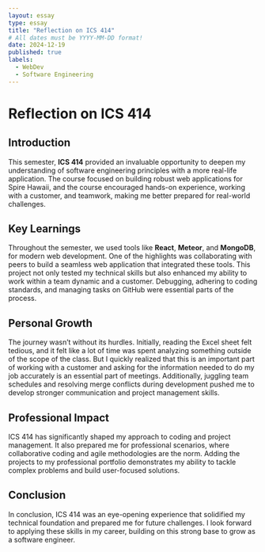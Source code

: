 ```yaml
---
layout: essay
type: essay
title: "Reflection on ICS 414"
# All dates must be YYYY-MM-DD format!
date: 2024-12-19
published: true
labels:
  - WebDev
  - Software Engineering
---
```


# Reflection on ICS 414

## Introduction
This semester, **ICS 414** provided an invaluable opportunity to deepen my understanding of software engineering principles with a more real-life application. The course focused on building robust web applications for Spire Hawaii, and the course encouraged hands-on experience, working with a customer, and teamwork, making me better prepared for real-world challenges.

## Key Learnings
Throughout the semester, we used tools like **React**, **Meteor**, and **MongoDB**, for modern web development. One of the highlights was collaborating with peers to build a seamless web application that integrated these tools. This project not only tested my technical skills but also enhanced my ability to work within a team dynamic and a customer. Debugging, adhering to coding standards, and managing tasks on GitHub were essential parts of the process. 

## Personal Growth
The journey wasn’t without its hurdles. Initially, reading the Excel sheet felt tedious, and it felt like a lot of time was spent analyzing something outside of the scope of the class. But I quickly realized that this is an important part of working with a customer and asking for the information needed to do my job accurately is an essential part of meetings. Additionally, juggling team schedules and resolving merge conflicts during development pushed me to develop stronger communication and project management skills.

## Professional Impact
ICS 414 has significantly shaped my approach to coding and project management. It also prepared me for professional scenarios, where collaborative coding and agile methodologies are the norm. Adding the projects to my professional portfolio demonstrates my ability to tackle complex problems and build user-focused solutions.

## Conclusion
In conclusion, ICS 414 was an eye-opening experience that solidified my technical foundation and prepared me for future challenges. I look forward to applying these skills in my career, building on this strong base to grow as a software engineer.
